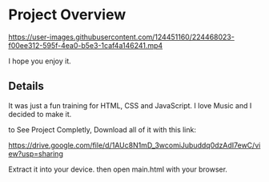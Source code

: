 # Project Overview

https://user-images.githubusercontent.com/124451160/224468023-f00ee312-595f-4ea0-b5e3-1caf4a146241.mp4

I hope you enjoy it.

## Details
It was just a fun training for HTML, CSS and JavaScript. I love Music and I decided to make it.

to See Project Completly, Download all of it with this link:

https://drive.google.com/file/d/1AUc8N1mD_3wcomiJubuddq0dzAdI7ewC/view?usp=sharing

Extract it into your device. then open main.html with your browser.
